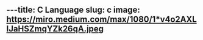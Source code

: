 ---title: C Language
slug: c
image: https://miro.medium.com/max/1080/1*v4o2AXLIJaHSZmqYZk26qA.jpeg
---